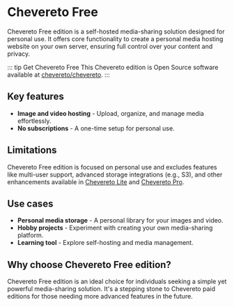 # Chevereto Free

Chevereto Free edition is a self-hosted media-sharing solution designed for personal use. It offers core functionality to create a personal media hosting website on your own server, ensuring full control over your content and privacy.

::: tip Get Chevereto Free
This Chevereto edition is Open Source software available at [chevereto/chevereto](https://github.com/chevereto/chevereto).
:::

## Key features

* **Image and video hosting** - Upload, organize, and manage media effortlessly.
* **No subscriptions** - A one-time setup for personal use.

## Limitations

Chevereto Free edition is focused on personal use and excludes features like multi-user support, advanced storage integrations (e.g., S3), and other enhancements available in [Chevereto Lite](./chevereto-lite.md) and [Chevereto Pro](./chevereto-pro.md).

## Use cases

* **Personal media storage** - A personal library for your images and video.
* **Hobby projects** - Experiment with creating your own media-sharing platform.
* **Learning tool** - Explore self-hosting and media management.

## Why choose Chevereto Free edition?

Chevereto Free edition is an ideal choice for individuals seeking a simple yet powerful media-sharing solution. It's a stepping stone to Chevereto paid editions for those needing more advanced features in the future.
